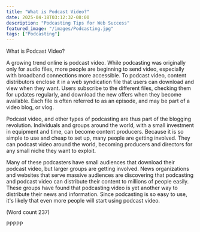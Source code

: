 ```yaml
---
title: "What is Podcast Video?"
date: 2025-04-18T03:12:32-08:00
description: "Podcasting Tips for Web Success"
featured_image: "/images/Podcasting.jpg"
tags: ["Podcasting"]
---
```


What is Podcast Video? 

A growing trend online is podcast video. While
podcasting was originally only for audio files, more
people are beginning to send video, especially with
broadband connections more accessible. To podcast
video, content distributors enclose it in a web
syndication file that users can download and view when
they want. Users subscribe to the different files,
checking them for updates regularly, and download the
new offers when they become available. Each file is
often referred to as an episode, and may be part of a
video blog, or vlog.

Podcast video, and other types of podcasting are thus
part of the blogging revolution. Individuals and groups
around the world, with a small investment in equipment
and time, can become content producers. Because it is
so simple to use and cheap to set up, many people are
getting involved. They can podcast video around the
world, becoming producers and directors for any small
niche they want to exploit.

Many of these podcasters have small audiences that
download their podcast video, but larger groups are
getting involved. News organizations and websites that
serve massive audiences are discovering that podcasting
and podcast video can distribute their content to
millions of people easily. These groups have found that
podcasting video is yet another way to distribute their
news and information. Since podcasting is so easy to
use, it's likely that even more people will start using
podcast video.      

(Word count 237)

PPPPP

